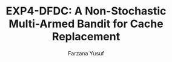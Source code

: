 ---
paperId: 23
author: Farzana Yusuf
publicationauthor: Yusuf, F.
title: "EXP4-DFDC: A Non-Stochastic Multi-Armed Bandit for Cache Replacement"
pdf: Oral_Yusuf_Farzana.pdf
poster: --
alt: --
type: Oral
topic: FAT
link: https://research.latinxinai.org/papers/neurips/2019/pdf/Oral_Yusuf_Farzana.pdf
conference: neurips
year: 2019
tags: neurips-2019-op
location: Vancouver, Canada
---